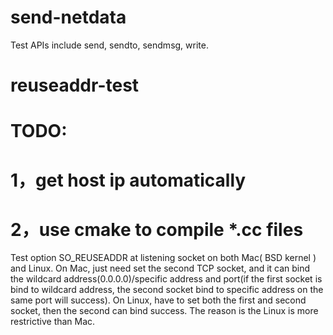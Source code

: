 # send-netdata

Test APIs include send, sendto, sendmsg, write.

# reuseaddr-test
# TODO:
# 1，get host ip automatically
# 2，use cmake to compile *.cc files

  Test option SO_REUSEADDR at listening socket on both Mac( BSD kernel ) and Linux.
  On Mac, just need set the second TCP socket, and it can bind the wildcard 
address(0.0.0.0)/specific address and port(if the first socket is bind to wildcard 
address, the second socket bind to specific address on the same port will success).
  On Linux, have to set both the first and second socket, then the second can bind 
success. The reason is the Linux is more restrictive than Mac.
